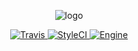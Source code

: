 <p align="center">
    <img title="logo" src="https://user-images.githubusercontent.com/968394/34780020-9fbfc4cc-f62a-11e7-9115-5356273a8358.png" />
</p>

<p align="center">
  <a href="https://travis-ci.org/diwms/express-me">
      <img src="https://img.shields.io/travis/diwms/express-me.svg?style=flat-square" alt="Travis" />
  </a> 
  
  <a href="https://styleci.io/repos/115021665">
    <img src="https://styleci.io/repos/115021665/shield" alt="StyleCI" />
  </a>
  
  <a href="https://docs.zendframework.com/zend-expressive">
    <img src="https://img.shields.io/badge/Powered_by-Zend_Expressive-green.svg?style=flat-square" alt="Engine" />
  </a>
</p>

